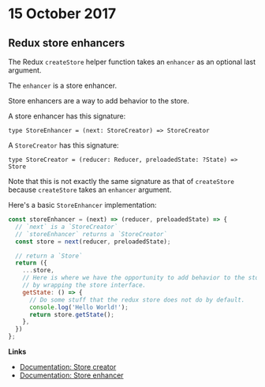 # 15 October 2017

## Redux store enhancers

The Redux `createStore` helper function takes an `enhancer` as an optional last 
argument.

The `enhancer` is a store enhancer.

Store enhancers are a way to add behavior to the store.

A store enhancer has this signature:

```
type StoreEnhancer = (next: StoreCreator) => StoreCreator
```

A `StoreCreator` has this signature:

```
type StoreCreator = (reducer: Reducer, preloadedState: ?State) => Store
```

Note that this is not exactly the same signature as that of `createStore` because
`createStore` takes an `enhancer` argument.

Here's a basic `StoreEnhancer` implementation:

```javascript
const storeEnhancer = (next) => (reducer, preloadedState) => {
  // `next` is a `StoreCreator`
  // `storeEnhancer` returns a `StoreCreator`
  const store = next(reducer, preloadedState);

  // return a `Store`
  return ({
    ...store,  
    // Here is where we have the opportunity to add behavior to the store
    // by wrapping the store interface.
    getState: () => {
      // Do some stuff that the redux store does not do by default.
      console.log('Hello World!');
      return store.getState();
    },
  })
};
```

**Links**

- [Documentation: Store creator](http://redux.js.org/docs/Glossary.html#store-creator)
- [Documentation: Store enhancer](http://redux.js.org/docs/Glossary.html#store-enhancer)
